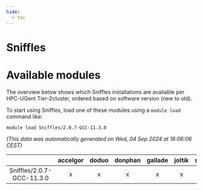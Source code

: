 ```yaml
---
hide:
  - toc
---
```


Sniffles
========

# Available modules


The overview below shows which Sniffles installations are available per HPC-UGent Tier-2cluster, ordered based on software version (new to old).

To start using Sniffles, load one of these modules using a `module load` command like:

```shell
module load Sniffles/2.0.7-GCC-11.3.0
```

*(This data was automatically generated on Wed, 04 Sep 2024 at 16:06:06 CEST)*  

| |accelgor|doduo|donphan|gallade|joltik|shinx|skitty|
| :---: | :---: | :---: | :---: | :---: | :---: | :---: | :---: |
|Sniffles/2.0.7-GCC-11.3.0|x|x|x|x|x|-|x|
